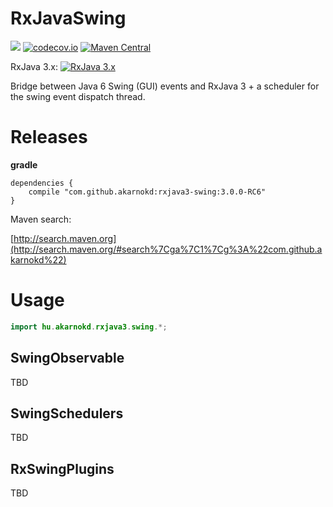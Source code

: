 # RxJavaSwing


<a href='https://travis-ci.org/akarnokd/RxJavaSwing/builds'><img src='https://travis-ci.org/akarnokd/RxJavaSwing.svg?branch=3.x'></a>
[![codecov.io](http://codecov.io/github/akarnokd/RxJavaSwing/coverage.svg?branch=3.x)](http://codecov.io/github/akarnokd/RxJavaSwing?branch=3.x)
[![Maven Central](https://maven-badges.herokuapp.com/maven-central/com.github.akarnokd/rxjava3-swing/badge.svg)](https://maven-badges.herokuapp.com/maven-central/com.github.akarnokd/rxjava3-swing)

RxJava 3.x: [![RxJava 3.x](https://maven-badges.herokuapp.com/maven-central/io.reactivex.rxjava3/rxjava/badge.svg)](https://maven-badges.herokuapp.com/maven-central/io.reactivex.rxjava3/rxjava)

Bridge between Java 6 Swing (GUI) events and RxJava 3 + a scheduler for the swing event dispatch thread.

# Releases


**gradle**

```
dependencies {
    compile "com.github.akarnokd:rxjava3-swing:3.0.0-RC6"
}
```


Maven search:

[http://search.maven.org](http://search.maven.org/#search%7Cga%7C1%7Cg%3A%22com.github.akarnokd%22)

# Usage

```java
import hu.akarnokd.rxjava3.swing.*;
```

## SwingObservable

TBD

## SwingSchedulers

TBD

## RxSwingPlugins

TBD